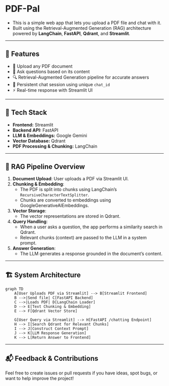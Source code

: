 # PDF-Pal
- This is a simple web app that lets you upload a PDF file and chat with it. 
- Built using the Retrieval-Augmented Generation (RAG) architecture powered by **LangChain**, **FastAPI**, **Qdrant**, and **Streamlit**.
---

## 📜 Features
- 📂 Upload any PDF document
- 💬 Ask questions based on its content
- 🔍 Retrieval-Augmented Generation pipeline for accurate answers
- 🔄 Persistent chat session using unique `chat_id`
- ⚡ Real-time response with Streamlit UI
---

## 🧱 Tech Stack
- **Frontend:** Streamlit
- **Backend API:** FastAPI
- **LLM & Embeddings:** Google Gemini
- **Vector Database:** Qdrant
- **PDF Processing & Chunking:** LangChain
---

## 🔄 RAG Pipeline Overview
1. **Document Upload**: User uploads a PDF via Streamlit UI.
2. **Chunking & Embedding**:
   - The PDF is split into chunks using LangChain’s `RecursiveCharacterTextSplitter`.
   - Chunks are converted to embeddings using GoogleGenerativeAIEmbeddings.
3. **Vector Storage**:
   - The vector representations are stored in Qdrant.
4. **Query Handling**:
   - When a user asks a question, the app performs a similarity search in Qdrant.
   - Relevant chunks (context) are passed to the LLM in a system prompt.
5. **Answer Generation**:
   - The LLM generates a response grounded in the document’s content.
---

## 🏗️ System Architecture
```mermaid
graph TD
    A[User Uploads PDF via Streamlit] --> B[Streamlit Frontend]
    B -->|Send file| C[FastAPI Backend]
    C -->|Loads PDF| D[LangChain Loader]
    D --> E[Text Chunking & Embedding]
    E --> F[Qdrant Vector Store]

    G[User Query via Streamlit] --> H[FastAPI /chatting Endpoint]
    H --> I[Search Qdrant for Relevant Chunks]
    I --> J[Construct Context Prompt]
    J --> K[LLM Response Generation]
    K --> L[Return Answer to Frontend]
````
---

## 📬 Feedback & Contributions
Feel free to create issues or pull requests if you have ideas, spot bugs, or want to help improve the project!
